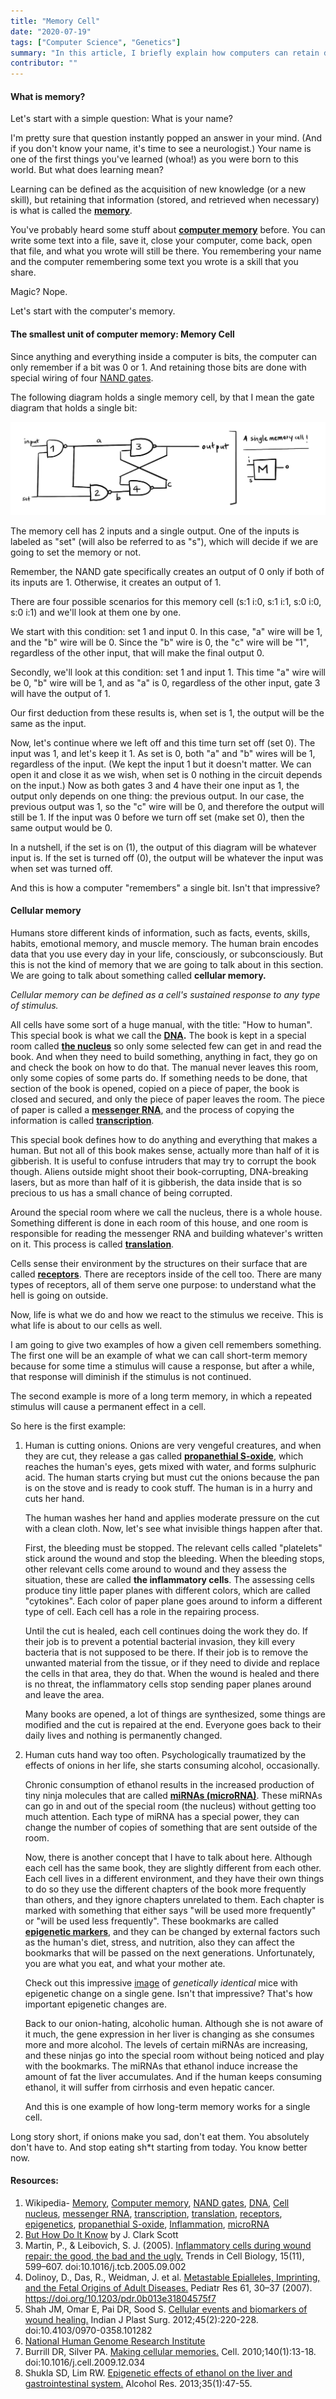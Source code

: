 ```yaml
---
title: "Memory Cell"
date: "2020-07-19"
tags: ["Computer Science", "Genetics"]
summary: "In this article, I briefly explain how computers can retain data, by showing how a single memory cell operates. I also talk about how human cells can 'remember'."
contributor: ""
---
```


#### What is memory?

Let's start with a simple question: What is your name?

I'm pretty sure that question instantly popped an answer in your mind. (And if you don't know your name, it's time to see a neurologist.) Your name is one of the first things you've learned (whoa!) as you were born to this world. But what does learning mean?

Learning can be defined as the acquisition of new knowledge (or a new skill), but retaining that information (stored, and retrieved when necessary) is what is called the **[memory](https://en.wikipedia.org/wiki/Memory)**.

You've probably heard some stuff about **[computer memory](https://en.wikipedia.org/wiki/Computer_memory)** before. You can write some text into a file, save it, close your computer, come back, open that file, and what you wrote will still be there. You remembering your name and the computer remembering some text you wrote is a skill that you share.

Magic? Nope.

Let's start with the computer's memory.

#### The smallest unit of computer memory: Memory Cell

Since anything and everything inside a computer is bits, the computer can only remember if a bit was 0 or 1. And retaining those bits are done with special wiring of four [NAND gates](https://en.wikipedia.org/wiki/NAND_gate).

The following diagram holds a single memory cell, by that I mean the gate diagram that holds a single bit:

![Memory Diagram](../images/blog/memory/memorycell.png)

The memory cell has 2 inputs and a single output. One of the inputs is labeled as "set" (will also be referred to as "s"), which will decide if we are going to set the memory or not.

Remember, the NAND gate specifically creates an output of 0 only if both of its inputs are 1. Otherwise, it creates an output of 1.

There are four possible scenarios for this memory cell (s:1 i:0, s:1 i:1, s:0 i:0, s:0 i:1) and we'll look at them one by one.

We start with this condition: set 1 and input 0. In this case, "a" wire will be 1, and the "b" wire will be 0. Since the "b" wire is 0, the "c" wire will be "1", regardless of the other input, that will make the final output 0.

Secondly, we'll look at this condition: set 1 and input 1. This time "a" wire will be 0, "b" wire will be 1, and as "a" is 0, regardless of the other input, gate 3 will have the output of 1.

Our first deduction from these results is, when set is 1, the output will be the same as the input.

Now, let's continue where we left off and this time turn set off (set 0). The input was 1, and let's keep it 1. As set is 0, both "a" and "b" wires will be 1, regardless of the input. (We kept the input 1 but it doesn't matter. We can open it and close it as we wish, when set is 0 nothing in the circuit depends on the input.) Now as both gates 3 and 4 have their one input as 1, the output only depends on one thing: the previous output. In our case, the previous output was 1, so the "c" wire will be 0, and therefore the output will still be 1. If the input was 0 before we turn off set (make set 0), then the same output would be 0.

In a nutshell, if the set is on (1), the output of this diagram will be whatever input is. If the set is turned off (0), the output will be whatever the input was when set was turned off.

And this is how a computer "remembers" a single bit. Isn't that impressive?

#### Cellular memory

Humans store different kinds of information, such as facts, events, skills, habits, emotional memory, and muscle memory. The human brain encodes data that you use every day in your life, consciously, or subconsciously. But this is not the kind of memory that we are going to talk about in this section. We are going to talk about something called **cellular memory.**

_Cellular memory can be defined as a cell's sustained response to any type of stimulus._

All cells have some sort of a huge manual, with the title: "How to human". This special book is what we call the **[DNA](https://en.wikipedia.org/wiki/DNA).** The book is kept in a special room called **[the nucleus](https://en.wikipedia.org/wiki/Cell_nucleus)** so only some selected few can get in and read the book. And when they need to build something, anything in fact, they go on and check the book on how to do that. The manual never leaves this room, only some copies of some parts do. If something needs to be done, that section of the book is opened, copied on a piece of paper, the book is closed and secured, and only the piece of paper leaves the room. The piece of paper is called a **[messenger RNA](https://en.wikipedia.org/wiki/Messenger_RNA)**, and the process of copying the information is called **[transcription](https://en.wikipedia.org/wiki/Eukaryotic_transcription)**.

This special book defines how to do anything and everything that makes a human. But not all of this book makes sense, actually more than half of it is gibberish. It is useful to confuse intruders that may try to corrupt the book though. Aliens outside might shoot their book-corrupting, DNA-breaking lasers, but as more than half of it is gibberish, the data inside that is so precious to us has a small chance of being corrupted.

Around the special room where we call the nucleus, there is a whole house. Something different is done in each room of this house, and one room is responsible for reading the messenger RNA and building whatever's written on it. This process is called **[translation](<https://en.wikipedia.org/wiki/Translation_(biology)>)**.

Cells sense their environment by the structures on their surface that are called **[receptors](https://en.wikipedia.org/wiki/Cell_surface_receptor)**. There are receptors inside of the cell too. There are many types of receptors, all of them serve one purpose: to understand what the hell is going on outside.

Now, life is what we do and how we react to the stimulus we receive. This is what life is about to our cells as well.

I am going to give two examples of how a given cell remembers something. The first one will be an example of what we can call short-term memory because for some time a stimulus will cause a response, but after a while, that response will diminish if the stimulus is not continued.

The second example is more of a long term memory, in which a repeated stimulus will cause a permanent effect in a cell.

So here is the first example:

1. Human is cutting onions. Onions are very vengeful creatures, and when they are cut, they release a gas called **[propanethial S-oxide](https://en.wikipedia.org/wiki/Syn-Propanethial-S-oxide)**, which reaches the human's eyes, gets mixed with water, and forms sulphuric acid. The human starts crying but must cut the onions because the pan is on the stove and is ready to cook stuff. The human is in a hurry and cuts her hand.

   The human washes her hand and applies moderate pressure on the cut with a clean cloth. Now, let's see what invisible things happen after that.

   First, the bleeding must be stopped. The relevant cells called "platelets" stick around the wound and stop the bleeding. When the bleeding stops, other relevant cells come around to wound and they assess the situation, these are called **the inflammatory cells**. The assessing cells produce tiny little paper planes with different colors, which are called "cytokines". Each color of paper plane goes around to inform a different type of cell. Each cell has a role in the repairing process.

   Until the cut is healed, each cell continues doing the work they do. If their job is to prevent a potential bacterial invasion, they kill every bacteria that is not supposed to be there. If their job is to remove the unwanted material from the tissue, or if they need to divide and replace the cells in that area, they do that. When the wound is healed and there is no threat, the inflammatory cells stop sending paper planes around and leave the area.

   Many books are opened, a lot of things are synthesized, some things are modified and the cut is repaired at the end. Everyone goes back to their daily lives and nothing is permanently changed.

2. Human cuts hand way too often. Psychologically traumatized by the effects of onions in her life, she starts consuming alcohol, occasionally.

   Chronic consumption of ethanol results in the increased production of tiny ninja molecules that are called **[miRNAs (microRNA)](https://en.wikipedia.org/wiki/MicroRNA)**. These miRNAs can go in and out of the special room (the nucleus) without getting too much attention. Each type of miRNA has a special power, they can change the number of copies of something that are sent outside of the room.

   Now, there is another concept that I have to talk about here. Although each cell has the same book, they are slightly different from each other. Each cell lives in a different environment, and they have their own things to do so they use the different chapters of the book more frequently than others, and they ignore chapters unrelated to them. Each chapter is marked with something that either says "will be used more frequently" or "will be used less frequently". These bookmarks are called **[epigenetic markers](https://en.wikipedia.org/wiki/Epigenetics)**, and they can be changed by external factors such as the human's diet, stress, and nutrition, also they can affect the bookmarks that will be passed on the next generations. Unfortunately, you are what you eat, and what your mother ate.

   Check out this impressive [image](https://www.nature.com/articles/pr2007128/figures/1) of _genetically identical_ mice with epigenetic change on a single gene. Isn't that impressive? That's how important epigenetic changes are.

   Back to our onion-hating, alcoholic human. Although she is not aware of it much, the gene expression in her liver is changing as she consumes more and more alcohol. The levels of certain miRNAs are increasing, and these ninjas go into the special room without being noticed and play with the bookmarks. The miRNAs that ethanol induce increase the amount of fat the liver accumulates. And if the human keeps consuming ethanol, it will suffer from cirrhosis and even hepatic cancer.

   And this is one example of how long-term memory works for a single cell.

Long story short, if onions make you sad, don't eat them. You absolutely don't have to. And stop eating sh\*t starting from today. You know better now.

#### Resources:

1. Wikipedia- [Memory](https://en.wikipedia.org/wiki/Memory), [Computer memory](https://en.wikipedia.org/wiki/Computer_memory), [NAND gates](https://en.wikipedia.org/wiki/NAND_gate), [DNA](https://en.wikipedia.org/wiki/DNA), [Cell nucleus](https://en.wikipedia.org/wiki/Cell_nucleus), [messenger RNA](https://en.wikipedia.org/wiki/Messenger_RNA), [transcription](https://en.wikipedia.org/wiki/Eukaryotic_transcription), [translation](<https://en.wikipedia.org/wiki/Translation_(biology)>), [receptors](https://en.wikipedia.org/wiki/Cell_surface_receptor), [epigenetics](https://en.wikipedia.org/wiki/Epigeneticsrg/wiki/Cell_surface_receptor), [propanethial S-oxide](https://en.wikipedia.org/wiki/Syn-Propanethial-S-oxide), [Inflammation](https://en.wikipedia.org/wiki/Inflammation), [microRNA](https://en.wikipedia.org/wiki/MicroRNA)
2. [But How Do It Know](http://www.buthowdoitknow.com/index.html) by J. Clark Scott
3. Martin, P., & Leibovich, S. J. (2005). [Inflammatory cells during wound repair: the good, the bad and the ugly.](https://pubmed.ncbi.nlm.nih.gov/16202600/) Trends in Cell Biology, 15(11), 599–607. doi:10.1016/j.tcb.2005.09.002
4. Dolinoy, D., Das, R., Weidman, J. et al. [Metastable Epialleles, Imprinting, and the Fetal Origins of Adult Diseases.](https://www.nature.com/articles/pr2007128) Pediatr Res 61, 30–37 (2007). https://doi.org/10.1203/pdr.0b013e31804575f7
5. Shah JM, Omar E, Pai DR, Sood S. [Cellular events and biomarkers of wound healing.](https://www.ncbi.nlm.nih.gov/pmc/articles/PMC3495371/) Indian J Plast Surg. 2012;45(2):220-228. doi:10.4103/0970-0358.101282
6. [National Human Genome Research Institute](https://www.genome.gov/About-Genomics/Introduction-to-Genomics)
7. Burrill DR, Silver PA. [Making cellular memories.](https://www.ncbi.nlm.nih.gov/pmc/articles/PMC2882105/) Cell. 2010;140(1):13-18. doi:10.1016/j.cell.2009.12.034
8. Shukla SD, Lim RW. [Epigenetic effects of ethanol on the liver and gastrointestinal system.](https://www.ncbi.nlm.nih.gov/pmc/articles/PMC3860425/) Alcohol Res. 2013;35(1):47-55.
